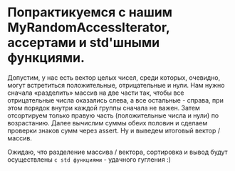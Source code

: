 # Попрактикуемся с нашим MyRandomAccessIterator, ассертами и std'шными функциями.

Допустим, у нас есть вектор целых чисел, среди которых, очевидно, могут встретиться положительные, отрицательные и нули.
Нам нужно сначала «разделить» массив на две части так, чтобы все отрицательные числа оказались слева,
а все остальные - справа, при этом порядок внутри каждой группы сначала не важен.
Затем отсортируем только правую часть (положительные числа и нули) по возрастанию.
Далее вычислим суммы
обеих половин и сделаем проверки знаков сумм через assert. Ну и выведем итоговый вектор / массив.


Ожидаю, что разделение массива / вектора, сортировка и вывод будут осуществлены ```с std функциями``` - удачного гугления :)  
